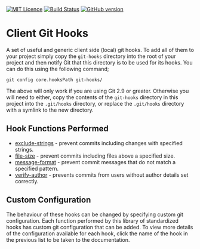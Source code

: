 
[![MIT Licence][licence-image]][licence-url]
[![Build Status][travis-image]][travis-url]
[![GitHub version][version-image]][version-url]

# Client Git Hooks
A set of useful and generic client side (local) git hooks. To add all of them to your project simply copy the `git-hooks` directory into the root of your project and then notify Git that this directory is to be used for its hooks. You can do this using the following command;

```
git config core.hooksPath git-hooks/
```

The above will only work if you are using Git 2.9 or greater. Otherwise you will need to either, copy the contents of the `git-hooks` directory in this project into the `.git/hooks` directory, or replace the `.git/hooks` directory with a symlink to the new directory.

## Hook Functions Performed
 * [exclude-strings](documentation/exclude-strings.md) - prevent commits including changes with specified strings.
 * [file-size](documentation/file-size.md) - prevent commits including files above a specified size.
 * [message-format](documentation/message-format.md) - prevent commit messages that do not match a specified pattern.
 * [verify-author](documentation/verify-author.md) - prevents commits from users without author details set correctly.

## Custom Configuration
The behaviour of these hooks can be changed by specifying custom git configuration. Each function performed by this library of standardized hooks has custom git configuration that can be added. To view more details of the configuration available for each hook, click the name of the hook in the previous list to be taken to the documentation.

[licence-image]: http://img.shields.io/npm/l/gulp-rtlcss.svg?style=flat
[licence-url]: https://tldrlegal.com/license/mit-license
[travis-image]: https://travis-ci.org/rudikershaw/client-git-hooks.svg?branch=master
[travis-url]: https://travis-ci.org/rudikershaw/client-git-hooks
[version-image]: https://badge.fury.io/gh/rudikershaw%2Fclient-git-hooks.svg
[version-url]: https://github.com/rudikershaw/client-git-hooks
